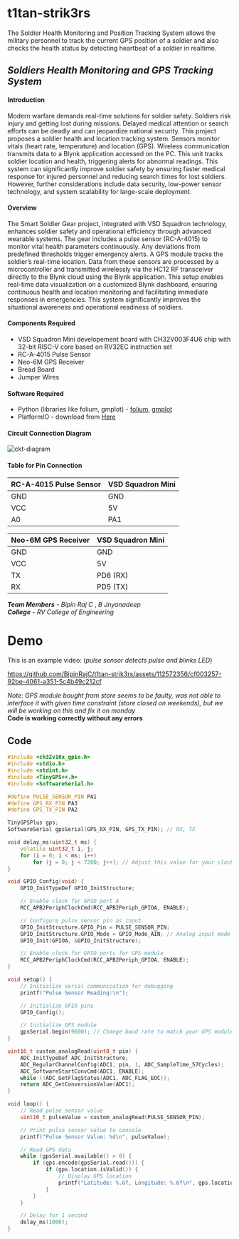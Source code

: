 # t1tan-strik3rs
The Soldier Health Monitoring and Position Tracking System allows the military personnel to track the current GPS position of a soldier and also checks the health status by detecting heartbeat of a soldier in realtime.


## **_Soldiers Health Monitoring and GPS Tracking System_**

#### **Introduction**

Modern warfare demands real-time solutions for soldier safety. Soldiers risk injury and getting lost during missions. Delayed medical attention or search efforts can be deadly and can jeopardize national security. This project proposes a soldier health and location tracking system. Sensors monitor vitals (heart rate, temperature) and location (GPS). Wireless communication transmits data to a Blynk application accessed on the PC. This unit tracks soldier location and health, triggering alerts for abnormal readings. This system can significantly improve soldier safety by ensuring faster medical response for injured personnel and reducing search times for lost soldiers. However, further considerations include data security, low-power sensor technology, and system scalability for large-scale deployment.

#### **Overview**

The Smart Soldier Gear project, integrated with VSD Squadron technology, enhances soldier safety and operational efficiency through advanced wearable systems. The gear includes a pulse sensor (RC-A-4015) to monitor vital health parameters continuously. Any deviations from predefined thresholds trigger emergency alerts. A GPS module tracks the soldier’s real-time location. Data from these sensors are processed by a microcontroller and transmitted wirelessly via the HC12 RF transceiver directly to the Blynk cloud using the Blynk application. This setup enables real-time data visualization on a customized Blynk dashboard, ensuring continuous health and location monitoring and facilitating immediate responses in emergencies. This system significantly improves the situational awareness and operational readiness of soldiers.

#### **Components Required**

- VSD Squadron Mini developement board with CH32V003F4U6 chip with 32-bit RISC-V core based on RV32EC instruction set
- RC-A-4015 Pulse Sensor
- Neo-6M GPS Receiver
- Bread Board
- Jumper Wires

#### **Software Required**

- Python (libraries like folium, gmplot) - [folium](https://pypi.org/project/folium/), [gmplot](https://pypi.org/project/gmplot/) 
- PlatformIO - download from [Here](https://platformio.org/platformio-ide)


#### **Circuit Connection Diagram**

![ckt-diagram](https://github.com/BipinRajC/t1tan-strik3rs/assets/112572356/b6ac5f6f-426d-4c1e-9256-e7cd57292ebc)


#### **Table for Pin Connection**

| RC-A-4015 Pulse Sensor | VSD Squadron Mini |
| ---------------------- | ----------------- |
| GND                    | GND               |
| VCC                    | 5V                |
| A0                     | PA1               |

| Neo-6M GPS Receiver | VSD Squadron Mini |
| ------------------- | ----------------- |
| GND                 | GND               |
| VCC                 | 5V                |
| TX                  | PD6 (RX)          |
| RX                  | PD5 (TX)          |

**_Team Members_** - _Bipin Raj C_ , _B Jnyanadeep_ <br>
**_College_** - _RV College of Engineering_ 

# Demo

This is an example video: (_pulse sensor detects pulse and blinks LED_)

https://github.com/BipinRajC/t1tan-strik3rs/assets/112572356/cf003257-92be-4061-a351-5c4b49c212cf

_Note: GPS module bought from store seems to be faulty, was not able to interface it with given time constraint (store closed on weekends), but we will be working on this and fix it on monday_ <br>
**Code is working correctly without any errors**
## Code

```cpp
#include <ch32v10x_gpio.h>
#include <stdio.h>
#include <stdint.h>
#include <TinyGPS++.h>
#include <SoftwareSerial.h>

#define PULSE_SENSOR_PIN PA1
#define GPS_RX_PIN PA3
#define GPS_TX_PIN PA2

TinyGPSPlus gps;
SoftwareSerial gpsSerial(GPS_RX_PIN, GPS_TX_PIN); // RX, TX

void delay_ms(uint32_t ms) {
    volatile uint32_t i, j;
    for (i = 0; i < ms; i++)
        for (j = 0; j < 7200; j++); // Adjust this value for your clock speed
}

void GPIO_Config(void) {
    GPIO_InitTypeDef GPIO_InitStructure;

    // Enable clock for GPIO port A
    RCC_APB2PeriphClockCmd(RCC_APB2Periph_GPIOA, ENABLE);

    // Configure pulse sensor pin as input
    GPIO_InitStructure.GPIO_Pin = PULSE_SENSOR_PIN;
    GPIO_InitStructure.GPIO_Mode = GPIO_Mode_AIN; // Analog input mode
    GPIO_Init(GPIOA, &GPIO_InitStructure);

    // Enable clock for GPIO ports for GPS module
    RCC_APB2PeriphClockCmd(RCC_APB2Periph_GPIOA, ENABLE);
}

void setup() {
    // Initialize serial communication for debugging
    printf("Pulse Sensor Reading:\n");

    // Initialize GPIO pins
    GPIO_Config();

    // Initialize GPS module
    gpsSerial.begin(9600); // Change baud rate to match your GPS module
}

uint16_t custom_analogRead(uint8_t pin) {
    ADC_InitTypeDef ADC_InitStructure;
    ADC_RegularChannelConfig(ADC1, pin, 1, ADC_SampleTime_57Cycles);
    ADC_SoftwareStartConvCmd(ADC1, ENABLE);
    while (!ADC_GetFlagStatus(ADC1, ADC_FLAG_EOC));
    return ADC_GetConversionValue(ADC1);
}

void loop() {
    // Read pulse sensor value
    uint16_t pulseValue = custom_analogRead(PULSE_SENSOR_PIN);

    // Print pulse sensor value to console
    printf("Pulse Sensor Value: %d\n", pulseValue);

    // Read GPS data
    while (gpsSerial.available() > 0) {
        if (gps.encode(gpsSerial.read())) {
            if (gps.location.isValid()) {
                // Display GPS location
                printf("Latitude: %.6f, Longitude: %.6f\n", gps.location.lat(), gps.location.lng());
            }
        }
    }

    // Delay for 1 second
    delay_ms(1000);
}






